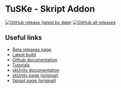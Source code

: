 
# TuSKe - Skript Addon

[![GitHub release (latest by date)](https://img.shields.io/github/v/release/szumielxd/TuSke)](https://github.com/szumielxd/TuSke/releases/latest)
[![GitHub all releases](https://img.shields.io/github/downloads/szumielxd/TuSke/total)](https://github.com/szumielxd/TuSke/releases/latest)


## Useful links

* [Beta releases page](http://github.com/szumielxd/TuSKe/releases)
* [Latest build](http://github.com/szumielxd/TuSKe/releases/latest)
* [Github documentation](http://github.com/Tuke-Nuke/TuSKe/wiki/Documentation)
* [Tutorials](https://github.com/Tuke-Nuke/TuSKe/wiki/)
* [skUnity documentation](https://www.skunity.com/doc?addon=TuSKe)
* [skUnity page (original)](https://forums.skunity.com/resources/16/)
* [Spigot page (original)](https://www.spigotmc.org/resources/tuske.25136/)
